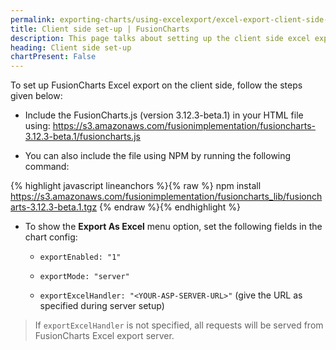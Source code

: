 ```yaml
---
permalink: exporting-charts/using-excelexport/excel-export-client-side-setup.html
title: Client side set-up | FusionCharts
description: This page talks about setting up the client side excel export feature.
heading: Client side set-up
chartPresent: False
---
```


To set up FusionCharts Excel export on the client side, follow the steps given below: 

* Include the FusionCharts.js (version 3.12.3-beta.1) in your HTML file using: https://s3.amazonaws.com/fusionimplementation/fusioncharts-3.12.3-beta.1/fusioncharts.js

* You can also include the file using NPM by running the following command:

{% highlight javascript lineanchors %}{% raw %}
npm install https://s3.amazonaws.com/fusionimplementation/fusioncharts_lib/fusioncharts-3.12.3-beta.1.tgz 
{% endraw %}{% endhighlight %}

* To show the **Export As Excel** menu option, set the following fields in the chart config:

    * `exportEnabled: "1"`

    * `exportMode: "server"`

    * `exportExcelHandler: "<YOUR-ASP-SERVER-URL>"` (give the URL as specified during server setup)

> If  `exportExcelHandler` is not specified, all requests will be served from FusionCharts Excel export server.
